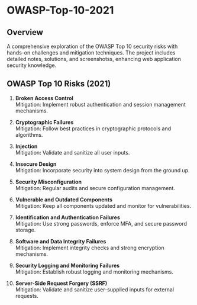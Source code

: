 # OWASP-Top-10-2021


## Overview
A comprehensive exploration of the OWASP Top 10 security risks with hands-on challenges and mitigation techniques. The project includes detailed notes, solutions, and screenshotss, enhancing web application security knowledge.

## OWASP Top 10 Risks (2021)
1. **Broken Access Control**  
   Mitigation: Implement robust authentication and session management mechanisms.
   
2. **Cryptographic Failures**  
   Mitigation: Follow best practices in cryptographic protocols and algorithms.
   
3. **Injection**  
   Mitigation: Validate and sanitize all user inputs.
   
4. **Insecure Design**  
   Mitigation: Incorporate security into system design from the ground up.
   
5. **Security Misconfiguration**  
   Mitigation: Regular audits and secure configuration management.
   
6. **Vulnerable and Outdated Components**  
   Mitigation: Keep all components updated and monitor for vulnerabilities.
   
7. **Identification and Authentication Failures**  
   Mitigation: Use strong passwords, enforce MFA, and secure password storage.
   
8. **Software and Data Integrity Failures**  
   Mitigation: Implement integrity checks and strong encryption mechanisms.
   
9. **Security Logging and Monitoring Failures**  
   Mitigation: Establish robust logging and monitoring mechanisms.
   
10. **Server-Side Request Forgery (SSRF)**  
    Mitigation: Validate and sanitize user-supplied inputs for external requests.

